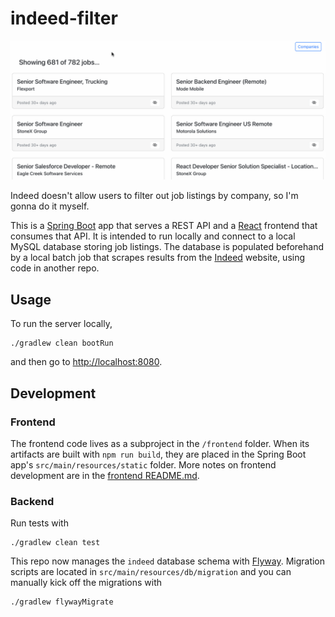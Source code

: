 # indeed-filter

![Hide a company](docs/hide_company.gif)

Indeed doesn't allow users to filter out job listings by company, so I'm gonna do it myself.

This is a [Spring Boot](https://spring.io/projects/spring-boot) app that serves a REST API and a 
[React](https://reactjs.org/) frontend that consumes that API.  It is intended to run locally and connect to a local
MySQL database storing job listings.  The database is populated beforehand by a local batch job that scrapes results
from the [Indeed](https://www.indeed.com/) website, using code in another repo.

## Usage

To run the server locally,

```
./gradlew clean bootRun
```

and then go to [http://localhost:8080](http://localhost:8080).

## Development

### Frontend

The frontend code lives as a subproject in the `/frontend` folder.  When its artifacts are built with `npm run build`,
they are placed in the Spring Boot app's `src/main/resources/static` folder.  More notes on frontend development are in
the [frontend README.md](frontend/README.md).

### Backend

Run tests with

```
./gradlew clean test
```

This repo now manages the `indeed` database schema with [Flyway](https://flywaydb.org/).  Migration scripts are located
in `src/main/resources/db/migration` and you can manually kick off the migrations with
```
./gradlew flywayMigrate
```
